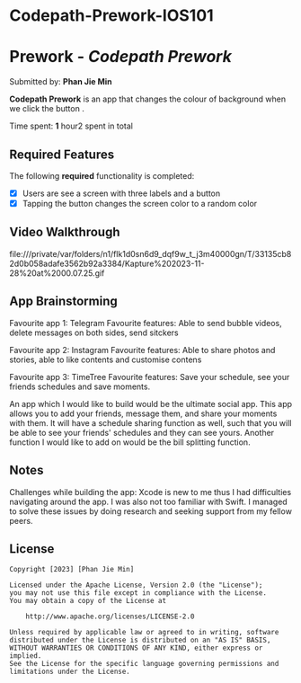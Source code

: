 # Codepath-Prework-IOS101

# Prework - *Codepath Prework*

Submitted by: **Phan Jie Min**

**Codepath Prework** is an app that changes the colour of background when we click the button .

Time spent: **1** hour2 spent in total

## Required Features

The following **required** functionality is completed:

- [x] Users are see a screen with three labels and a button
- [x] Tapping the button changes the screen color to a random color
 
## Video Walkthrough

file:///private/var/folders/n1/flk1d0sn6d9_dqf9w_t_j3m40000gn/T/33135cb82d0b058adafe3562b92a3384/Kapture%202023-11-28%20at%2000.07.25.gif

## App Brainstorming
Favourite app 1: Telegram
Favourite features: Able to send bubble videos, delete messages on both sides, send sitckers

Favourite app 2: Instagram
Favourite features: Able to share photos and stories, able to like contents and customise contens

Favourite app 3: TimeTree
Favourite features: Save your schedule, see your friends schedules and save moments.

An app which I would like to build would be the ultimate social app. This app allows you to add your friends, message them, and share your moments with them. It will have a schedule sharing function as well, such that you will be able to see your friends' schedules and they can see yours. Another function I would like to add on would be the bill splitting function.

## Notes
Challenges while building the app: Xcode is new to me thus I had difficulties navigating around the app. I was also not too familiar with Swift. I managed to solve these issues by doing research and seeking support from my fellow peers.

## License

    Copyright [2023] [Phan Jie Min]

    Licensed under the Apache License, Version 2.0 (the "License");
    you may not use this file except in compliance with the License.
    You may obtain a copy of the License at

        http://www.apache.org/licenses/LICENSE-2.0

    Unless required by applicable law or agreed to in writing, software
    distributed under the License is distributed on an "AS IS" BASIS,
    WITHOUT WARRANTIES OR CONDITIONS OF ANY KIND, either express or implied.
    See the License for the specific language governing permissions and
    limitations under the License.
